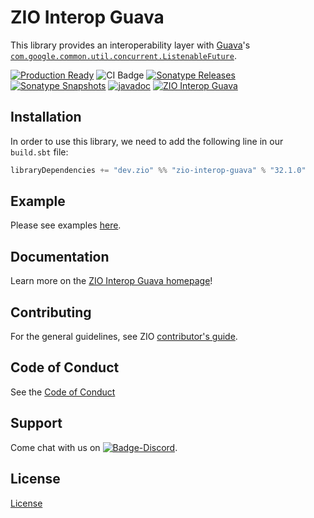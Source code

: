 [//]: # (This file was autogenerated using `zio-sbt-website` plugin via `sbt generateReadme` command.)
[//]: # (So please do not edit it manually. Instead, change "docs/index.md" file or sbt setting keys)
[//]: # (e.g. "readmeDocumentation" and "readmeSupport".)

# ZIO Interop Guava

This library provides an interoperability layer with [Guava](https://guava.dev/)'s [`com.google.common.util.concurrent.ListenableFuture`](https://github.com/google/guava/wiki/ListenableFutureExplained).

[![Production Ready](https://img.shields.io/badge/Project%20Stage-Production%20Ready-brightgreen.svg)](https://github.com/zio/zio/wiki/Project-Stages) ![CI Badge](https://github.com/zio/interop-guava/workflows/CI/badge.svg) [![Sonatype Releases](https://img.shields.io/nexus/r/https/oss.sonatype.org/dev.zio/zio-interop-guava_2.12.svg?label=Sonatype%20Release)](https://oss.sonatype.org/content/repositories/releases/dev/zio/zio-interop-guava_2.12/) [![Sonatype Snapshots](https://img.shields.io/nexus/s/https/oss.sonatype.org/dev.zio/zio-interop-guava_2.12.svg?label=Sonatype%20Snapshot)](https://oss.sonatype.org/content/repositories/snapshots/dev/zio/zio-interop-guava_2.12/) [![javadoc](https://javadoc.io/badge2/dev.zio/zio-interop-guava-docs_2.13/javadoc.svg)](https://javadoc.io/doc/dev.zio/zio-interop-guava-docs_2.13) [![ZIO Interop Guava](https://img.shields.io/github/stars/zio/interop-guava?style=social)](https://github.com/zio/interop-guava)

[//]: # (## Introduction)

## Installation

In order to use this library, we need to add the following line in our `build.sbt` file:

```scala
libraryDependencies += "dev.zio" %% "zio-interop-guava" % "32.1.0"
```

## Example

Please see examples [here](https://github.com/zio/interop-guava/blob/master/src/test/scala/zio/interop/guava/GuavaSpec.scala).

## Documentation

Learn more on the [ZIO Interop Guava homepage](https://zio.dev/zio-interop-guava)!

## Contributing

For the general guidelines, see ZIO [contributor's guide](https://zio.dev/about/contributing).

## Code of Conduct

See the [Code of Conduct](https://zio.dev/about/code-of-conduct)

## Support

Come chat with us on [![Badge-Discord]][Link-Discord].

[Badge-Discord]: https://img.shields.io/discord/629491597070827530?logo=discord "chat on discord"
[Link-Discord]: https://discord.gg/2ccFBr4 "Discord"

## License

[License](LICENSE)
